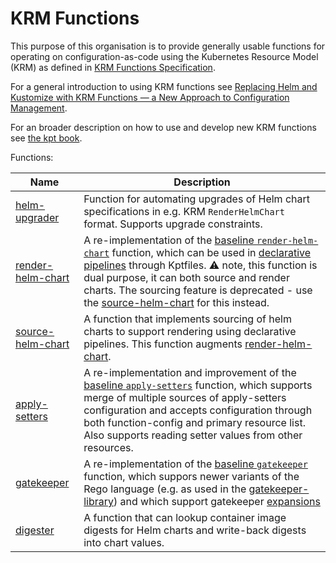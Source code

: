 # KRM Functions

This purpose of this organisation is to provide generally usable
functions for operating on configuration-as-code using the Kubernetes
Resource Model (KRM) as defined in [KRM Functions
Specification](https://github.com/kubernetes-sigs/kustomize/blob/master/cmd/config/docs/api-conventions/functions-spec.md).

For a general introduction to using KRM functions see [Replacing Helm and Kustomize with KRM Functions — a New Approach to Configuration Management](https://medium.com/@michael.vittrup.larsen/replacing-helm-and-kustomize-with-krm-functions-a-new-approach-to-configuration-management-676212cc1332).

For an broader description on how to use and develop new KRM functions see [the kpt book](https://kpt.dev/book/).

Functions:

| Name | Description |
| ---- | ----------- |
| [helm-upgrader](docs/helm-upgrader.md) | Function for automating upgrades of Helm chart specifications in e.g. KRM `RenderHelmChart` format. Supports upgrade constraints. |
| [render-helm-chart](docs/render-helm-chart.md) | A re-implementation of the [baseline `render-helm-chart`](https://catalog.kpt.dev/render-helm-chart/v0.2/) function, which can be used in [declarative pipelines](https://kpt.dev/book/04-using-functions/01-declarative-function-execution) through Kptfiles. :warning: note, this function is dual purpose, it can both source and render charts. The sourcing feature is deprecated - use the [source-helm-chart](docs/source-helm-chart.md) for this instead. |
| [source-helm-chart](docs/source-helm-chart.md) | A function that implements sourcing of helm charts to support rendering using declarative pipelines. This function augments [render-helm-chart](docs/render-helm-chart.md). |
| [apply-setters](docs/apply-setters.md) | A re-implementation and improvement of the [baseline `apply-setters`](https://catalog.kpt.dev/apply-setters/v0.2/) function, which supports merge of multiple sources of apply-setters configuration and accepts configuration through both function-config and primary resource list. Also supports reading setter values from other resources. |
| [gatekeeper](https://github.com/krm-functions/gatekeeper) | A re-implementation of the [baseline `gatekeeper`](https://catalog.kpt.dev/gatekeeper/v0.2/) function, which suppors newer variants of the Rego language (e.g. as used in the [gatekeeper-library](https://github.com/open-policy-agent/gatekeeper-library)) and which support gatekeeper [expansions](https://open-policy-agent.github.io/gatekeeper/website/docs/expansion) |
| [digester](docs/digester.md) | A function that can lookup container image digests for Helm charts and write-back digests into chart values. |
